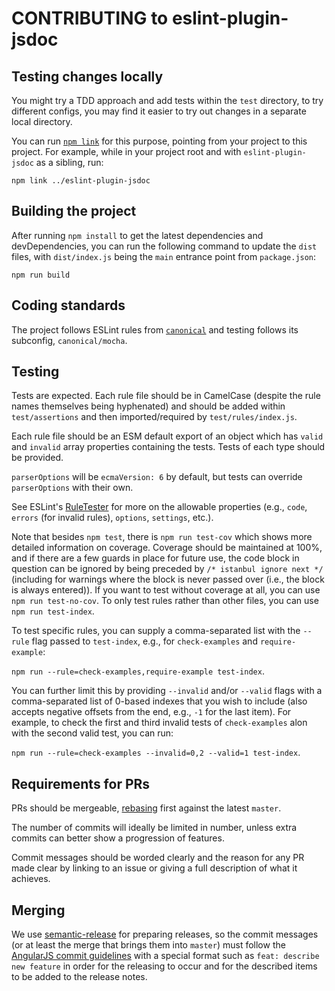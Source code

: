 # CONTRIBUTING to eslint-plugin-jsdoc

## Testing changes locally

You might try a TDD approach and add tests within the `test` directory,
to try different configs, you may find it easier to try out changes in
a separate local directory.

You can run [`npm link`](https://docs.npmjs.com/cli/link) for this purpose,
pointing from your project to this project. For example, while in your project
root and with `eslint-plugin-jsdoc` as a sibling, run:

```shell
npm link ../eslint-plugin-jsdoc
```

## Building the project

After running `npm install` to get the latest dependencies and devDependencies,
you can run the following command to update the `dist` files, with `dist/index.js`
being the `main` entrance point from `package.json`:

```shell
npm run build
```

## Coding standards

The project follows ESLint rules from [`canonical`](https://www.npmjs.com/package/eslint-config-canonical)
and testing follows its subconfig, `canonical/mocha`.

## Testing

Tests are expected. Each rule file should be in CamelCase (despite the rule names themselves being hyphenated) and should be added within `test/assertions` and then imported/required by
`test/rules/index.js`.

Each rule file should be an ESM default export of an object which has `valid` and `invalid` array properties containing the tests. Tests of each type should be provided.

`parserOptions` will be `ecmaVersion: 6` by default, but tests can override `parserOptions`
with their own.

See ESLint's [RuleTester](https://eslint.org/docs/developer-guide/nodejs-api#ruletester)
for more on the allowable properties (e.g., `code`, `errors` (for invalid rules),
`options`, `settings`, etc.).

Note that besides `npm test`, there is `npm run test-cov` which shows more
detailed information on coverage. Coverage should be maintained at 100%, and
if there are a few guards in place for future use, the code block in question
can be ignored by being preceded by `/* istanbul ignore next */` (including
for warnings where the block is never passed over (i.e., the block is always
entered)). If you want to test without coverage at all, you can use
`npm run test-no-cov`. To only test rules rather than other files, you
can use `npm run test-index`.

To test specific rules, you can supply a comma-separated list with the `--rule`
flag passed to `test-index`, e.g., for `check-examples` and `require-example`:

`npm run --rule=check-examples,require-example test-index`.

You can further limit this by providing `--invalid` and/or `--valid` flags
with a comma-separated list of 0-based indexes that you wish to include (also
accepts negative offsets from the end, e.g., `-1` for the last item). For
example, to check the first and third invalid tests of `check-examples`
alon with the second valid test, you can run:

`npm run --rule=check-examples --invalid=0,2 --valid=1 test-index`.

## Requirements for PRs

PRs should be mergeable, [rebasing](https://git-scm.com/book/en/v2/Git-Branching-Rebasing)
first against the latest `master`.

The number of commits will ideally be limited in number, unless extra commits
can better show a progression of features.

Commit messages should be worded clearly and the reason for any PR made clear
by linking to an issue or giving a full description of what it achieves.

## Merging

We use [semantic-release](https://github.com/semantic-release/semantic-release)
for preparing releases, so the commit messages (or at least the merge that
brings them into `master`) must follow the
[AngularJS commit guidelines](https://github.com/angular/angular.js/blob/master/DEVELOPERS.md#-git-commit-guidelines) with a special format such as `feat: describe new feature`
in order for the releasing to occur and for the described items to be added
to the release notes.
